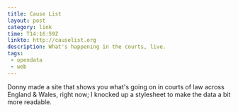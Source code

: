 ```yaml
---
title: Cause List
layout: post
category: link
time: T14:16:59Z
linkto: http://causelist.org 
description: What's happening in the courts, live.
tags:
 - opendata 
 - web 
---
```


Donny made a site that shows you what's going on in courts of law across England <span class="amp">&amp;</span> Wales, right now; I knocked up a stylesheet to make the data a bit more readable.  
